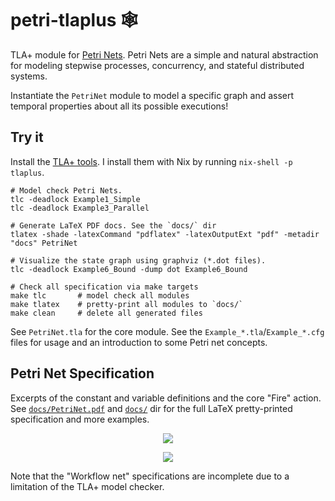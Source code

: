 # petri-tlaplus 🕸️

TLA+ module for [Petri Nets](https://en.wikipedia.org/wiki/Petri_net). Petri Nets are a simple and natural abstraction for modeling stepwise processes, concurrency, and stateful distributed systems.

Instantiate the `PetriNet` module to model a specific graph and assert temporal properties about all its possible executions!

## Try it

Install the [TLA+ tools](https://lamport.azurewebsites.net/tla/standalone-tools.html). I install them with Nix by running `nix-shell -p tlaplus`.

```
# Model check Petri Nets.
tlc -deadlock Example1_Simple
tlc -deadlock Example3_Parallel

# Generate LaTeX PDF docs. See the `docs/` dir
tlatex -shade -latexCommand "pdflatex" -latexOutputExt "pdf" -metadir "docs" PetriNet

# Visualize the state graph using graphviz (*.dot files).
tlc -deadlock Example6_Bound -dump dot Example6_Bound

# Check all specification via make targets
make tlc       # model check all modules
make tlatex    # pretty-print all modules to `docs/`
make clean     # delete all generated files
```

See `PetriNet.tla` for the core module. See the `Example_*.tla`/`Example_*.cfg` files for usage and an introduction to some Petri net concepts.

## Petri Net Specification

Excerpts of the constant and variable definitions and the core "Fire" action. See [`docs/PetriNet.pdf`](https://github.com/elh/petri-tlaplus/blob/main/docs/PetriNet.pdf) and [`docs/`](https://github.com/elh/petri-tlaplus/tree/main/docs) dir for the full LaTeX pretty-printed specification and more examples.

<p align="center">
    <img src="https://github.com/elh/petri-tlaplus/assets/1035393/9785d20e-8be7-47e7-b9ff-eb892384b1c3">
</p>
<p align="center">
    <img src="https://github.com/elh/petri-tlaplus/assets/1035393/1474a3d6-13d2-4934-80d0-7195b7245fd4">
</p>

Note that the "Workflow net" specifications are incomplete due to a limitation of the TLA+ model checker.
